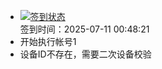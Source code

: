 - [![签到状态](https://github.com/womade/Cloud189-Actions/actions/workflows/main.yml/badge.svg?branch=main)](https://github.com/womade/Cloud189-Actions/actions/workflows/main.yml) <br> 签到时间：2025-07-11 00:48:21
- 开始执行帐号1
- 设备ID不存在，需要二次设备校验

